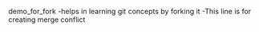 
demo_for_fork
-helps in learning git concepts by forking it 
 -This line is for creating merge conflict
